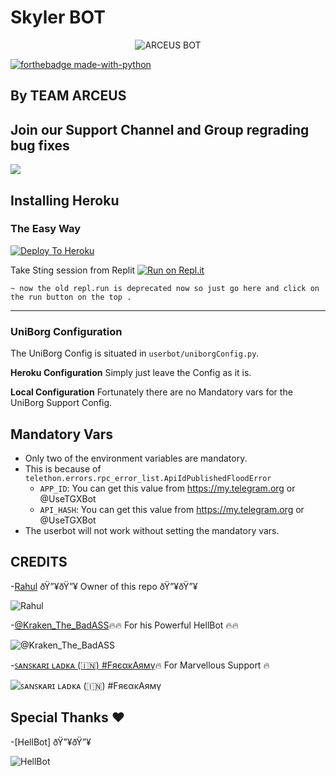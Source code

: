 # Skyler  BOT

<p align="center">
<img src="httpsg" alt="ARCEUS BOT">


[![forthebadge made-with-python](http://ForTheBadge.com/images/badges/made-with-python.svg)](https://www.python.org/)



## By TEAM ARCEUS


## Join our Support Channel and Group regrading bug fixes

<a href="https://t.me/ArceusTheuserBot"><img src="https://telegra.ph/file/00d83ccccfb983f76fa22.jpg"></a>




## Installing Heroku 

### The Easy Way
[![Deploy To Heroku](https://www.herokucdn.com/deploy/button.svg)](https://heroku.com/deploy?template=https://github.com/angad005/XTREME-USERBOT)

Take Sting session from Replit
[![Run on Repl.it](https://repl.it/badge/github/spandey112/SensibleUserbot)](https://repl.it/@RahulNariyani/generatestring#main.py)
    
    ~ now the old repl.run is deprecated now so just go here and click on the run button on the top .
-------------------------------------------------

### UniBorg Configuration


The UniBorg Config is situated in `userbot/uniborgConfig.py`.

**Heroku Configuration**
Simply just leave the Config as it is.

**Local Configuration**
Fortunately there are no Mandatory vars for the UniBorg Support Config.

## Mandatory Vars

- Only two of the environment variables are mandatory.
- This is because of `telethon.errors.rpc_error_list.ApiIdPublishedFloodError`
    - `APP_ID`:   You can get this value from https://my.telegram.org or @UseTGXBot
    - `API_HASH`:   You can get this value from https://my.telegram.org or @UseTGXBot
- The userbot will not work without setting the mandatory vars.

## CREDITS
-[Rahul](https://t.me/Mr_Hillarious) ðŸ”¥ðŸ”¥ Owner of this repo ðŸ”¥ðŸ”¥






![Rahul](https://telegra.ph/file/7da0574d9616021010b43.jpg)





 -[@Kraken_The_BadASS](https://t.me/Kraken_The_BadASS)🔥🔥 For his Powerful HellBot 🔥🔥
         



![@Kraken_The_BadASS](https://telegra.ph/file/9e664e427af88e7611bab.jpg)
   






-[ꜱᴀɴꜱᴋᴀʀɪ ʟᴀᴅᴋᴀ (🇮🇳) #FяєακAямγ](https://t.me/KOI_LADKI_BHN_NHI)🔥 For Marvellous Support 🔥





![ꜱᴀɴꜱᴋᴀʀɪ ʟᴀᴅᴋᴀ (🇮🇳) #FяєακAямγ](https://telegra.ph/file/e37a1f20f5b61c14246ae.jpg)




## Special Thanks ♥️   
   
-[HellBot] ðŸ”¥ðŸ”¥




![HellBot](https://telegra.ph/file/d19b99ee4377a8e4eb6bb.jpg)
